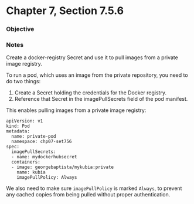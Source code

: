 # Chapter 7, Section 7.5.6

### Objective

### Notes
Create a docker-registry Secret and use it to pull images from a private image registry.

To run a pod, which uses an image from the private repository, you need to do two things:
  1. Create a Secret holding the credentials for the Docker registry.
  2. Reference that Secret in the imagePullSecrets field of the pod manifest.

This enables pulling images from a private image registry:
```
apiVersion: v1
kind: Pod
metadata:
  name: private-pod
  namespace: chp07-set756
spec:
  imagePullSecrets:
  - name: mydockerhubsecret
  containers:
  - image: georgebaptista/mykubia:private
    name: kubia
    imagePullPolicy: Always
```

We also need to make sure `imagePullPolicy` is marked `Always`, to prevent any cached copies from being pulled without proper authentication.
